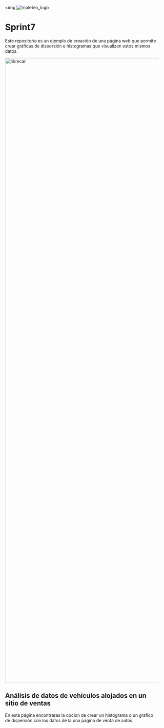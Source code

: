 
<img ![tripleten_logo](https://github.com/user-attachments/assets/c6c6526b-0c2a-457a-aa2a-01bf8c4a3868)

# Sprint7
Este repositorio es un ejemplo de creación de una página web que permite crear gráficas de dispersión e histogramas que visualizen estos mismos datos.

<img width="2048" height="2048" alt="librecar" src="https://github.com/user-attachments/assets/64913b7c-f33a-47b6-ba48-84a9e24b14ac" />



## Análisis de datos de vehículos alojados en un sitio de ventas

En esta página encontraras la opcion de crear un histograma o un grafico de dispersión con los datos de la una página de venta de autos.
